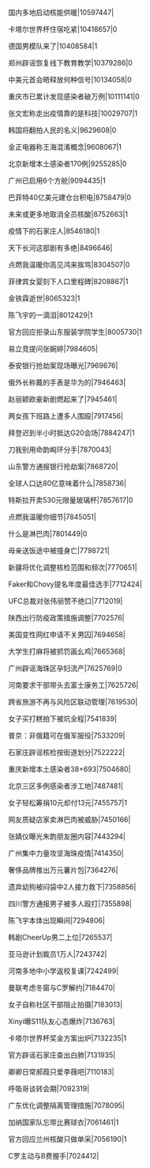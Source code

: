 国内多地启动核能供暖|10597447|

卡塔尔世界杯住宿吃紧|10418657|0

德国男模队来了|10408584|1

郑州辟谣恢复线下教育教学|10379286|0

中美元首会晤释放何种信号|10134058|0

重庆市已累计发现感染者破万例|10111141|0

张文宏称走出疫情靠的是科技|10029707|1

韩国将翻拍人民的名义|9629608|0

金正电器称王海混淆概念|9608067|1

北京新增本土感染者170例|9255285|0

广州已启用6个方舱|9094435|1

巴菲特40亿美元建仓台积电|8758479|0

未来或更多地取消全员核酸|8752663|1

疫情下的石家庄人|8546180|1

天下长河这部剧有多绝|8496646|

点燃我温暖你高见鸿来挨骂|8304507|0

菲律宾女婴刻下人口里程碑|8208867|1

金铁霖逝世|8065323|1

陈飞宇的一滴泪|8012429|1

官方回应拒录山东服装学院学生|8005730|1

易立竞提问张婉婷|7984605|

泰安银行抢劫案现场曝光|7969676|

俄外长称戴的手表是华为的|7946463|

赵丽颖欧豪新剧燃起来了|7945461|

两女孩下班路上遭多人围殴|7917456|

拜登迟到半小时抵达G20会场|7884247|1

刀我别用命韵峋环分手|7870043|

山东警方通报银行抢劫案|7868720|

全球人口达80亿意味着什么|7858736|

特斯拉开卖530元限量玻璃杯|7857617|0

点燃我温暖你细节|7845051|

什么是淋巴肉|7801449|0

母亲送饭途中被撞身亡|7798721|

新疆将优化调整核检范围和频次|7770651|

Faker和Chovy提名年度最佳选手|7712424|

UFC总裁对张伟丽赞不绝口|7712019|

陕西出行防疫政策措施调整|7702576|

美国变性网红申请不关男囚|7694658|

大学生打麻将被抓罚画幺鸡|7665368|

广州辟谣海珠区孕妇流产|7625769|0

河南要求干部带头去富士康务工|7625726|

跨省旅游不再与风险区联动管理|7619530|

女子买打糕拍下被坑全程|7541839|

普京：非俄籍可在俄军服役|7533209|

石家庄辟谣核检按街道划分|7522222|

重庆新增本土感染者38+693|7504680|

北京三区多例感染者涉工地|7487481|

女子轻松筹捐10元却付13元|7455757|1

网友质疑店家卖淋巴肉被威胁|7450166|

张婧仪曝光朱韵朋友圈内容|7443294|

广州集中力量攻坚海珠疫情|7414350|

奢侈品牌推出万元薯片包|7364276|

遗弃幼狗被闷袋中2人接力救下|7358856|

四川警方通报男子被多人殴打|7355898|

陈飞宇本体出现瞬间|7294806|

韩剧CheerUp男二上位|7265537|

亚马逊计划裁员1万人|7243742|

河南多地中小学返校复课|7242499|

曼联考虑冬窗与C罗解约|7184470|

女子自称社区干部阻止拍摄|7183013|

Xinyi曝S11队友心态爆炸|7136763|

卡塔尔世界杯奖金方案出炉|7132235|1

官方辟谣石家庄查出白肺|7131935|

卿卿日常郝葭只爱李薇吧|7110183|

呼吸哥谈转会期|7092319|

广东优化调整隔离管理措施|7078095|

加纳国家队忘带比赛球衣|7061461|1

官方回应兰州核酸只做单采|7056190|1

C罗主动与B费握手|7024412|

